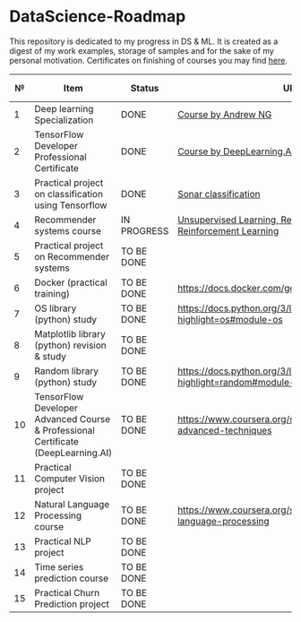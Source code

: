 # DataScience-Roadmap
This repository is dedicated to my progress in DS & ML. It is created as a digest of my work examples, storage of samples and for the sake of my personal motivation. Certificates on finishing of courses you may find <a href="https://github.com/hipufka/DataScience-Roadmap/tree/main/Certificates">here</a>.


№ |Item                                   |Status      |URL    | Date of finish
--|---------------------------------------|------------|-------|---------------
1 |Deep learning Specialization|DONE|[Course by Andrew NG](https://www.coursera.org/specializations/deep-learning)|16.12.2021
2 |TensorFlow Developer Professional Certificate|DONE|[Course by DeepLearning.AI](https://www.coursera.org/professional-certificates/tensorflow-in-practice)|13.05.2022
3 |Practical project on classification using Tensorflow|DONE|[Sonar classification](https://github.com/hipufka/DataScience-Roadmap/blob/main/Notebooks/Tensorflow/Sonar_classification_Tensorflow.ipynb)|04.06.2022
4 |Recommender systems course|IN PROGRESS|[Unsupervised Learning, Recommenders, Reinforcement Learning](https://www.coursera.org/learn/unsupervised-learning-recommenders-reinforcement-learning)|
5 |Practical project on Recommender systems|TO BE DONE||
6 |Docker (practical training)|TO BE DONE|https://docs.docker.com/get-started/overview/||
7 |OS library (python) study                       |TO BE DONE|https://docs.python.org/3/library/os.html?highlight=os#module-os
8 |Matplotlib library (python) revision & study           |TO BE DONE|
9 |Random library (python) study                 |TO BE DONE|https://docs.python.org/3/library/random.html?highlight=random#module-random
10 |TensorFlow Developer Advanced Course & Professional Certificate (DeepLearning.AI)|TO BE DONE|https://www.coursera.org/specializations/tensorflow-advanced-techniques|
11|Practical Computer Vision project |TO BE DONE|
12 |Natural Language Processing course|TO BE DONE|https://www.coursera.org/specializations/natural-language-processing
13 |Practical NLP project                  |TO BE DONE|
14 |Time series prediction course             |TO BE DONE|
15 |Practical Churn Prediction project               |TO BE DONE|

